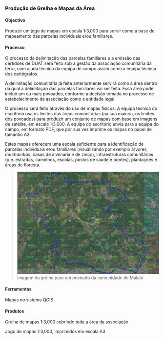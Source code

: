 ### Produção de Grelha e Mapas da Área

#### **Objectivo**

Produzir um jogo de mapas em escala 1:3,000 para servir como a base de mapeamento das parcelas individuais e/ou familiares.

#### Processo

O processo da delimitação das parcelas familiares e a emissão das certidões de DUAT será feito sob a gestão da associação comunitária da terra, com ajuda técnica da equipa de campo assim como a equipa técnica dos cartógrafos.

A delimitação comunitária já feita anteriormente servirá como a área dentro da qual a delimitação das parcelas familiares vai ser feita. Essa área pode incluir um ou mais povoados, conforme a decisão tomada no processo de estabelecimento da associação como a entidade legal.

O processo será feito através do uso de mapas físicos. A equipa técnica do escritório usa os limites das áreas comunitárias \(na sua maioria, os limites dos povoados\) para produzir um conjunto de mapas com base em imagens de satélite, em escala 1:3,000. A equipa do escritório envia para a equipa do campo, em formato PDF, que por sua vez imprime os mapas no papel de tamanho A3. 

Estes mapas oferecem uma escala suficiente para a identificação de parcelas individuais e/ou familiares \(visualizando por exemplo árvores, _machambas_, casas de alvenaria e de zinco\), infraestruturas comunitárias \(p.e. estradas, caminhos, escolas, postos de saúde e pontes\), plantações e áreas de floresta.

> ![](/assets/grid.JPG)Imagem da grelha para um povoado da comunidade de Malalo

#### **Ferramentas**

Mapas no sistema QGIS

#### **Produtos**

Grelha de mapas 1:3,000 cobrindo toda a área da associação

Jogo de mapas 1:3,000, imprimidos em escala A3

